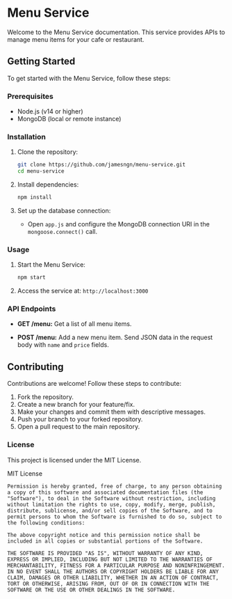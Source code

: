 
# Menu Service

Welcome to the Menu Service documentation. This service provides APIs to manage menu items for your cafe or restaurant.

## Getting Started

To get started with the Menu Service, follow these steps:

### Prerequisites

- Node.js (v14 or higher)
- MongoDB (local or remote instance)

### Installation

1. Clone the repository:

   ```bash
   git clone https://github.com/jamesngn/menu-service.git
   cd menu-service
   ```


2. Install dependencies:

   ```bash
   npm install
   ```

3. Set up the database connection:

   - Open `app.js` and configure the MongoDB connection URI in the `mongoose.connect()` call.

### Usage

1. Start the Menu Service:

   ```bash
   npm start
   ```

2. Access the service at: `http://localhost:3000`

### API Endpoints

- **GET /menu:** Get a list of all menu items.

- **POST /menu:** Add a new menu item. Send JSON data in the request body with `name` and `price` fields.

## Contributing

Contributions are welcome! Follow these steps to contribute:

1. Fork the repository.
2. Create a new branch for your feature/fix.
3. Make your changes and commit them with descriptive messages.
4. Push your branch to your forked repository.
5. Open a pull request to the main repository.


### License

This project is licensed under the MIT License.


MIT License

```
Permission is hereby granted, free of charge, to any person obtaining a copy of this software and associated documentation files (the "Software"), to deal in the Software without restriction, including without limitation the rights to use, copy, modify, merge, publish, distribute, sublicense, and/or sell copies of the Software, and to permit persons to whom the Software is furnished to do so, subject to the following conditions:

The above copyright notice and this permission notice shall be included in all copies or substantial portions of the Software.

THE SOFTWARE IS PROVIDED "AS IS", WITHOUT WARRANTY OF ANY KIND, EXPRESS OR IMPLIED, INCLUDING BUT NOT LIMITED TO THE WARRANTIES OF MERCHANTABILITY, FITNESS FOR A PARTICULAR PURPOSE AND NONINFRINGEMENT. IN NO EVENT SHALL THE AUTHORS OR COPYRIGHT HOLDERS BE LIABLE FOR ANY CLAIM, DAMAGES OR OTHER LIABILITY, WHETHER IN AN ACTION OF CONTRACT, TORT OR OTHERWISE, ARISING FROM, OUT OF OR IN CONNECTION WITH THE SOFTWARE OR THE USE OR OTHER DEALINGS IN THE SOFTWARE.

```
